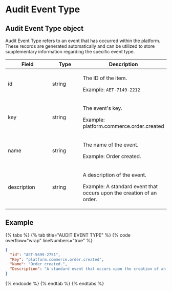 # Audit Event Type

## Audit Event Type object

Audit Event Type refers to an event that has occurred within the platform. These records are generated automatically and can be utilized to store supplementary information regarding the specific event type.

<table><thead><tr><th width="195">Field</th><th width="149">Type</th><th>Description</th></tr></thead><tbody><tr><td>id</td><td>string</td><td><p>The ID of the item. </p><p></p><p>Example: <code>AET-7149-2212</code></p></td></tr><tr><td>key</td><td>string</td><td><p>The event's key. </p><p></p><p>Example: platform.commerce.order.created</p></td></tr><tr><td>name</td><td>string</td><td><p>The name of the event. </p><p></p><p>Example: Order created.</p></td></tr><tr><td>description</td><td>string</td><td><p>A description of the event. </p><p></p><p>Example: A standard event that occurs upon the creation of an order.</p></td></tr></tbody></table>

## Example

{% tabs %}
{% tab title="AUDIT EVENT TYPE" %}
{% code overflow="wrap" lineNumbers="true" %}
```json
{
  "id": "AET-5699-2751",
  "Key": "platform.commerce.order.created",
  "Name": "Order created.",
  "Description": "A standard event that occurs upon the creation of an order."
}
```
{% endcode %}
{% endtab %}
{% endtabs %}
